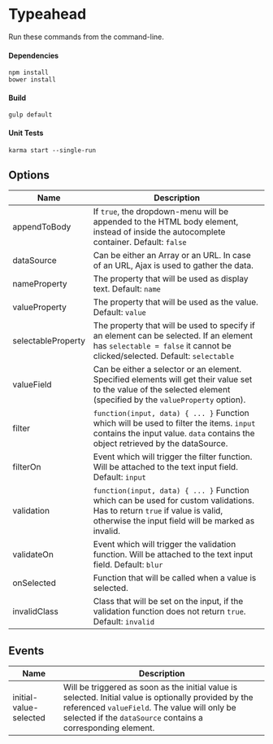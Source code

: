 # Typeahead

Run these commands from the command-line.
#### Dependencies
```
npm install
bower install
```

#### Build
```
gulp default
```

#### Unit Tests
```
karma start --single-run
```

## Options
Name | Description
--- | ---
appendToBody | If `true`, the dropdown-menu will be appended to the HTML body element, instead of inside the autocomplete container. Default: `false`
dataSource | Can be either an Array or an URL. In case of an URL, Ajax is used to gather the data.
nameProperty | The property that will be used as display text. Default: `name`
valueProperty | The property that will be used as the value. Default: `value`
selectableProperty | The property that will be used to specify if an element can be selected. If an element has `selectable = false` it cannot be clicked/selected. Default: `selectable`
valueField | Can be either a selector or an element. Specified elements will get their value set to the value of the selected element (specified by the `valueProperty` option).
filter | `function(input, data) { ... }` Function which will be used to filter the items. `input` contains the input value. `data` contains the object retrieved by the dataSource.
filterOn | Event which will trigger the filter function. Will be attached to the text input field. Default: `input`
validation | `function(input, data) { ... }` Function which can be used for custom validations. Has to return `true` if value is valid, otherwise the input field will be marked as invalid.
validateOn | Event which will trigger the validation function. Will be attached to the text input field. Default: `blur`
onSelected | Function that will be called when a value is selected.
invalidClass | Class that will be set on the input, if the validation function does not return `true`. Default: `invalid`

## Events
Name | Description
--- | ---
initial-value-selected | Will be triggered as soon as the initial value is selected. Initial value is optionally provided by the referenced `valueField`. The value will only be selected if the `dataSource` contains a corresponding element.